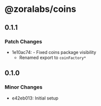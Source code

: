 # @zoralabs/coins

## 0.1.1

### Patch Changes

- 1e10ac74: - Fixed coins package visibility
  - Renamed export to `coinFactory*`

## 0.1.0

### Minor Changes

- e42eb013: Initial setup
